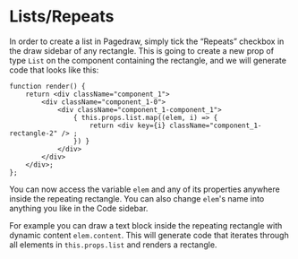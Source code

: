 # Lists/Repeats

In order to create a list in Pagedraw, simply tick the “Repeats” checkbox in the draw sidebar of any rectangle. This is going to create a new prop of type `List` on the component containing the rectangle, and we will generate code that looks like this:


    function render() {
        return <div className="component_1">
            <div className="component_1-0">
                <div className="component_1-component_1">
                    { this.props.list.map((elem, i) => {
                        return <div key={i} className="component_1-rectangle-2" /> ;
                    }) }
                </div>
            </div>
        </div>;
    };

You can now access the variable `elem` and any of its properties anywhere inside the repeating rectangle. You can also change `elem`'s name into anything you like in the Code sidebar.

For example you can draw a text block inside the repeating rectangle with dynamic content `elem.content`. This will generate code that iterates through all elements in `this.props.list` and renders a rectangle.
